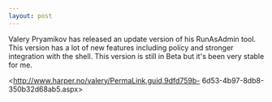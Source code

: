 ```yaml
---
layout: post
---
```

Valery  Pryamikov has released an update version of his RunAsAdmin tool.  This
version has a lot of new features including policy and stronger integration
with the shell.  This version is still in Beta but it's been very stable for
me.

<http://www.harper.no/valery/PermaLink,guid,9dfd759b-
6d53-4b97-8db8-350b32d68ab5.aspx>

